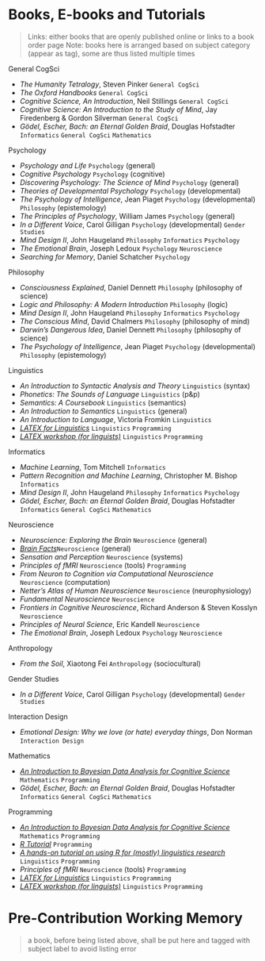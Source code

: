 # Books, E-books and Tutorials
> Links: either books that are openly published online or links to a book order page
> Note: books here is arranged based on subject category (appear as tag), some are thus listed multiple times

General CogSci
* _The Humanity Tetralogy_, Steven Pinker `General CogSci`
* _The Oxford Handbooks_ `General CogSci`
* _Cognitive Science, An Introduction_, Neil Stillings `General CogSci`
* _Cognitive Science: An Introduction to the Study of Mind_, Jay Firedenberg & Gordon Silverman `General CogSci`
* _Gödel, Escher, Bach: an Eternal Golden Braid_, Douglas Hofstadter `Informatics` `General CogSci` `Mathematics`

Psychology
* _Psychology and Life_  `Psychology` (general)
* _Cognitive Psychology_ `Psychology` (cognitive)
* _Discovering Psychology: The Science of Mind_ `Psychology` (general)
* _Theories of Developmental Psychology_ `Psychology` (developmental)
* _The Psychology of Intelligence_, Jean Piaget `Psychology` (developmental) `Philosophy` (epistemology)
* _The Principles of Psychology_, William James `Psychology` (general) 
* _In a Different Voice_, Carol Gilligan `Psychology` (developmental) `Gender Studies`
* _Mind Design II_, John Haugeland `Philosophy` `Informatics` `Psychology`
* _The Emotional Brain_, Joseph Ledoux `Psychology` `Neuroscience`
* _Searching for Memory_, Daniel Schatcher `Psychology`

Philosophy
* _Consciousness Explained_, Daniel Dennett `Philosophy`  (philosophy of science)
* _Logic and Philosophy: A Modern Introduction_ `Philosophy` (logic)
* _Mind Design II_, John Haugeland `Philosophy` `Informatics` `Psychology`
* _The Conscious Mind_, David Chalmers `Philosophy` (philosophy of mind)
* _Darwin’s Dangerous Idea_, Daniel Dennett `Philosophy` (philosophy of science)
* _The Psychology of Intelligence_, Jean Piaget `Psychology` (developmental) `Philosophy` (epistemology)

Linguistics
* _An Introduction to Syntactic Analysis and Theory_ `Linguistics` (syntax)
* _Phonetics: The Sounds of Language_ `Linguistics` (p&p)
* _Semantics: A Coursebook_ `Linguistics`  (semantics)
* _An Introduction to Semantics_ `Linguistics` (general)
* _An Introduction to Language_, Victoria Fromkin `Linguistics`
* [_LATEX for Linguistics_](http://individual.utoronto.ca/nlacara/misc/lfl.pdf) `Linguistics` `Programming` 
* [_LATEX workshop (for linguists)_](https://www.adamliter.org/content/LaTeX/latex-workshop-for-linguists.pdf) `Linguistics` `Programming` 

Informatics
* _Machine Learning_, Tom Mitchell `Informatics`
* _Pattern Recognition and Machine Learning_, Christopher M. Bishop `Informatics`
* _Mind Design II_, John Haugeland `Philosophy` `Informatics` `Psychology`
* _Gödel, Escher, Bach: an Eternal Golden Braid_, Douglas Hofstadter `Informatics` `General CogSci` `Mathematics`

Neuroscience
* _Neuroscience: Exploring the Brain_ `Neuroscience` (general)
* [_Brain Facts_](https://www.brainfacts.org/the-brain-facts-book)`Neuroscience` (general)
* _Sensation and Perception_ `Neuroscience` (systems)
* _Principles of fMRI_ `Neuroscience` (tools) `Programming`
* _From Neuron to Cognition via Computational Neuroscience_ `Neuroscience` (computation)
* _Netter’s Atlas of Human Neuroscience_ `Neuroscience` (neurophysiology)
* _Fundamental Neuroscience_ `Neuroscience`
* _Frontiers in Cognitive Neuroscience_, Richard Anderson & Steven Kosslyn `Neuroscience`
* _Principles of Neural Science_, Eric Kandell `Neuroscience`
* _The Emotional Brain_, Joseph Ledoux `Psychology` `Neuroscience`

Anthropology
* _From the Soil_, Xiaotong Fei `Anthropology` (sociocultural)

Gender Studies
* _In a Different Voice_, Carol Gilligan `Psychology` (developmental) `Gender Studies`

Interaction Design
* _Emotional Design: Why we love (or hate) everyday things_, Don Norman `Interaction Design`

Mathematics
* [_An Introduction to Bayesian Data Analysis for Cognitive Science_](https://vasishth.github.io/bayescogsci/book/) `Mathematics` `Programming`
* _Gödel, Escher, Bach: an Eternal Golden Braid_, Douglas Hofstadter `Informatics` `General CogSci` `Mathematics`

Programming
* [_An Introduction to Bayesian Data Analysis for Cognitive Science_](https://vasishth.github.io/bayescogsci/book/) `Mathematics` `Programming`
* [_R Tutorial_](https://www.w3schools.com/r/default.asp) `Programming`
* [_A hands-on tutorial on using R for (mostly) linguistics research_](http://coltekin.net/cagri/R.old/) `Linguistics` `Programming`
* _Principles of fMRI_ `Neuroscience` (tools) `Programming`
* [_LATEX for Linguistics_](http://individual.utoronto.ca/nlacara/misc/lfl.pdf) `Linguistics` `Programming` 
* [_LATEX workshop (for linguists)_](https://www.adamliter.org/content/LaTeX/latex-workshop-for-linguists.pdf) `Linguistics` `Programming` 

# Pre-Contribution Working Memory
> a book, before being listed above, shall be put here and tagged with subject label to avoid listing error
